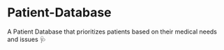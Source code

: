 # Patient-Database
A Patient Database that prioritizes patients based on their medical needs and issues 🩺
